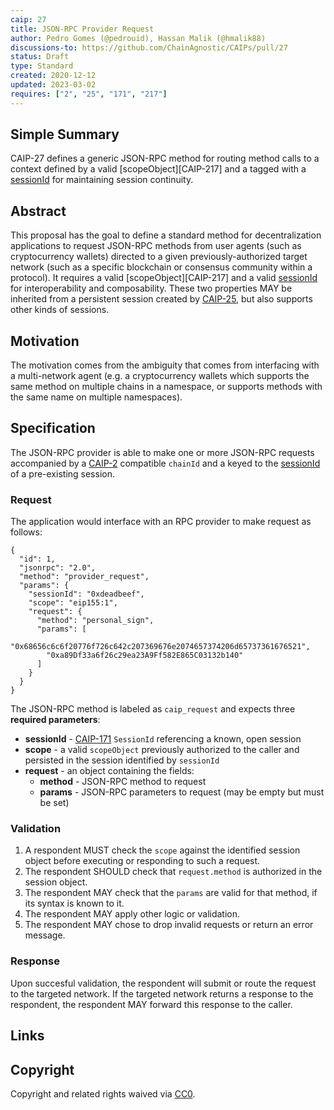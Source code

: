 ```yaml
---
caip: 27
title: JSON-RPC Provider Request
author: Pedro Gomes (@pedrouid), Hassan Malik (@hmalik88)
discussions-to: https://github.com/ChainAgnostic/CAIPs/pull/27
status: Draft
type: Standard
created: 2020-12-12
updated: 2023-03-02
requires: ["2", "25", "171", "217"]
---
```


## Simple Summary

CAIP-27 defines a generic JSON-RPC method for routing method calls to a context
defined by a valid [scopeObject][CAIP-217] and a tagged with a
[sessionId][CAIP-171] for maintaining session continuity. 

## Abstract

This proposal has the goal to define a standard method for decentralization
applications to request JSON-RPC methods from user agents (such as
cryptocurrency wallets) directed to a given previously-authorized target network
(such as a specific blockchain or consensus community within a protocol). It
requires a valid [scopeObject][CAIP-217] and a valid [sessionId][CAIP-171] for
interoperability and composability. These two properties MAY be inherited from a
persistent session created by [CAIP-25][], but also supports other kinds of
sessions.

## Motivation

The motivation comes from the ambiguity that comes from interfacing with a
multi-network agent (e.g. a cryptocurrency wallets which supports the same
method on multiple chains in a namespace, or supports methods with the same name
on multiple namespaces). 

## Specification

The JSON-RPC provider is able to make one or more JSON-RPC requests accompanied
by a [CAIP-2][] compatible `chainId` and a keyed to the [sessionId][CAIP-171] of
a pre-existing session. 

### Request

The application would interface with an RPC provider to make request as follows:

```jsonc
{
  "id": 1,
  "jsonrpc": "2.0",
  "method": "provider_request",
  "params": {
    "sessionId": "0xdeadbeef",
    "scope": "eip155:1",
    "request": {
      "method": "personal_sign",
      "params": [
        "0x68656c6c6f20776f726c642c207369676e2074657374206d65737361676521",
        "0xa89Df33a6f26c29ea23A9Ff582E865C03132b140"
      ]
    }
  }
}
```

The JSON-RPC method is labeled as `caip_request` and expects 
three **required parameters**:

- **sessionId** - [CAIP-171][] `SessionId` referencing a known, open session
- **scope** - a valid `scopeObject` previously authorized to the caller and persisted in
  the session identified by `sessionId`
- **request** - an object containing the fields:
  - **method** - JSON-RPC method to request
  - **params** - JSON-RPC parameters to request (may be empty but must be set)

### Validation

1. A respondent MUST check the `scope` against the identified session object
before executing or responding to such a request.
2. The respondent SHOULD check that `request.method` is authorized in the
session object.
3. The respondent MAY check that the `params` are valid for that method, if its
   syntax is known to it.
4. The respondent MAY apply other logic or validation.
5. The respondent MAY chose to drop invalid requests or return an error message.

### Response

Upon succesful validation, the respondent will submit or route the request to the targeted network. If the targeted network returns a response to the respondent, the respondent MAY forward this response to the caller.

## Links

[CAIP-2]: https://chainagnostic.org/CAIPs/caip-2
[CAIP-25]: https://chainagnostic.org/CAIPs/caip-25
[CAIP-171]: https://chainagnostic.org/CAIPs/caip-171

## Copyright

Copyright and related rights waived via [CC0](../LICENSE).
